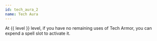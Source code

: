 ```yaml
---
id: tech_aura_2
name: Tech Aura
---
```

At {{ level }} level, if you have no remaining uses of Tech Armor, you can expend a spell slot to activate it.

